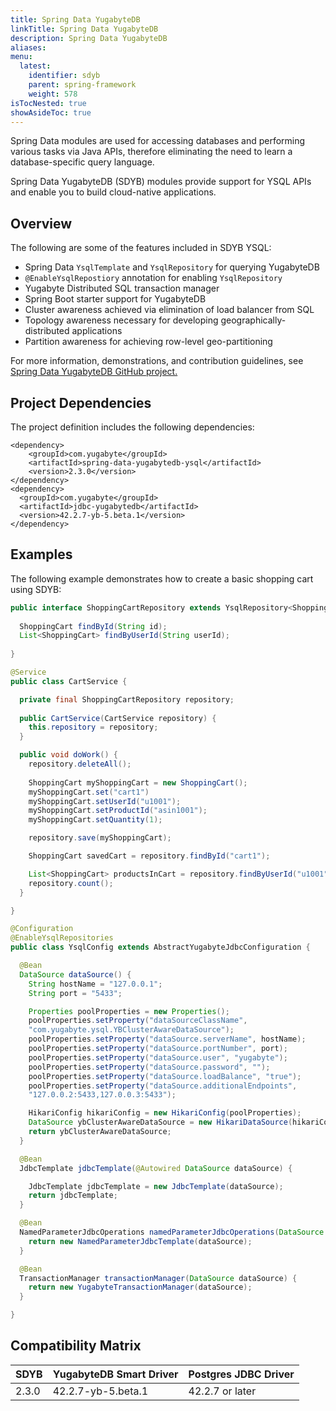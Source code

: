 ```yaml
---
title: Spring Data YugabyteDB
linkTitle: Spring Data YugabyteDB
description: Spring Data YugabyteDB
aliases:
menu:
  latest:
    identifier: sdyb
    parent: spring-framework
    weight: 578
isTocNested: true
showAsideToc: true
---
```


Spring Data modules are used for accessing databases and performing various tasks via Java APIs, therefore eliminating the need to learn a database-specific query language.

Spring Data YugabyteDB (SDYB) modules provide support for YSQL APIs and enable you to build cloud-native applications.

## Overview

The following are some of the features included in SDYB YSQL:

- Spring Data `YsqlTemplate` and `YsqlRepository` for querying YugabyteDB
- `@EnableYsqlRepostiory` annotation for enabling `YsqlRepository`
- Yugabyte Distributed SQL transaction manager
- Spring Boot starter support for YugabyteDB
- Cluster awareness achieved via elimination of load balancer from SQL
- Topology awareness necessary for developing geographically-distributed applications
- Partition awareness for achieving row-level geo-partitioning

For more information, demonstrations, and contribution guidelines, see [Spring Data YugabyteDB GitHub project.](https://github.com/yugabyte/spring-data-yugabytedb/) 

## Project Dependencies

The project definition includes the following dependencies:

```properties
<dependency>
    <groupId>com.yugabyte</groupId>
    <artifactId>spring-data-yugabytedb-ysql</artifactId>
    <version>2.3.0</version>
</dependency>
<dependency>
  <groupId>com.yugabyte</groupId>
  <artifactId>jdbc-yugabytedb</artifactId>
  <version>42.2.7-yb-5.beta.1</version>
</dependency>
```

## Examples


The following example demonstrates how to create a basic shopping cart using SDYB:

```java
public interface ShoppingCartRepository extends YsqlRepository<ShoppingCart, String> {
  
  ShoppingCart findById(String id);
  List<ShoppingCart> findByUserId(String userId);
  
}

@Service
public class CartService {

  private final ShoppingCartRepository repository;
  
  public CartService(CartService repository) {
    this.repository = repository;
  }

  public void doWork() {
    repository.deleteAll();
    
    ShoppingCart myShoppingCart = new ShoppingCart();
    myShoppingCart.set("cart1")
    myShoppingCart.setUserId("u1001");
    myShoppingCart.setProductId("asin1001");
    myShoppingCart.setQuantity(1);

    repository.save(myShoppingCart);

    ShoppingCart savedCart = repository.findById("cart1");

    List<ShoppingCart> productsInCart = repository.findByUserId("u1001");
    repository.count();
  }

}

@Configuration
@EnableYsqlRepositories
public class YsqlConfig extends AbstractYugabyteJdbcConfiguration {

  @Bean
  DataSource dataSource() {
    String hostName = "127.0.0.1";
    String port = "5433";

    Properties poolProperties = new Properties();
    poolProperties.setProperty("dataSourceClassName",
    "com.yugabyte.ysql.YBClusterAwareDataSource");
    poolProperties.setProperty("dataSource.serverName", hostName);
    poolProperties.setProperty("dataSource.portNumber", port);
    poolProperties.setProperty("dataSource.user", "yugabyte");
    poolProperties.setProperty("dataSource.password", "");
    poolProperties.setProperty("dataSource.loadBalance", "true");
    poolProperties.setProperty("dataSource.additionalEndpoints",
    "127.0.0.2:5433,127.0.0.3:5433");

    HikariConfig hikariConfig = new HikariConfig(poolProperties);
    DataSource ybClusterAwareDataSource = new HikariDataSource(hikariConfig);
    return ybClusterAwareDataSource;
  }

  @Bean
  JdbcTemplate jdbcTemplate(@Autowired DataSource dataSource) {

    JdbcTemplate jdbcTemplate = new JdbcTemplate(dataSource);
    return jdbcTemplate;
  }

  @Bean
  NamedParameterJdbcOperations namedParameterJdbcOperations(DataSource dataSource) { 
    return new NamedParameterJdbcTemplate(dataSource);
  }

  @Bean
  TransactionManager transactionManager(DataSource dataSource) {           
    return new YugabyteTransactionManager(dataSource);
  }

}
```

## Compatibility Matrix

| **SDYB** | **YugabyteDB Smart Driver** | **Postgres JDBC Driver** |
| -------- | --------------------------- | ------------------------ |
| 2.3.0    | 42.2.7-yb-5.beta.1          | 42.2.7 or later          |

